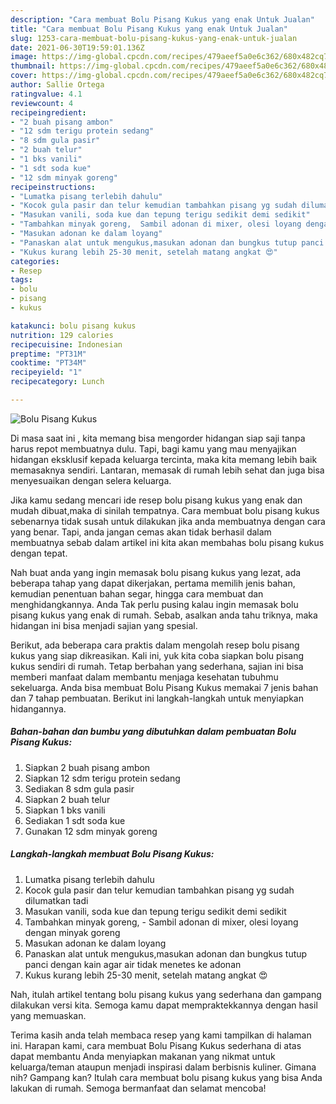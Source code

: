 ```yaml
---
description: "Cara membuat Bolu Pisang Kukus yang enak Untuk Jualan"
title: "Cara membuat Bolu Pisang Kukus yang enak Untuk Jualan"
slug: 1253-cara-membuat-bolu-pisang-kukus-yang-enak-untuk-jualan
date: 2021-06-30T19:59:01.136Z
image: https://img-global.cpcdn.com/recipes/479aeef5a0e6c362/680x482cq70/bolu-pisang-kukus-foto-resep-utama.jpg
thumbnail: https://img-global.cpcdn.com/recipes/479aeef5a0e6c362/680x482cq70/bolu-pisang-kukus-foto-resep-utama.jpg
cover: https://img-global.cpcdn.com/recipes/479aeef5a0e6c362/680x482cq70/bolu-pisang-kukus-foto-resep-utama.jpg
author: Sallie Ortega
ratingvalue: 4.1
reviewcount: 4
recipeingredient:
- "2 buah pisang ambon"
- "12 sdm terigu protein sedang"
- "8 sdm gula pasir"
- "2 buah telur"
- "1 bks vanili"
- "1 sdt soda kue"
- "12 sdm minyak goreng"
recipeinstructions:
- "Lumatka pisang terlebih dahulu"
- "Kocok gula pasir dan telur kemudian tambahkan pisang yg sudah dilumatkan tadi"
- "Masukan vanili, soda kue dan tepung terigu sedikit demi sedikit"
- "Tambahkan minyak goreng,  Sambil adonan di mixer, olesi loyang dengan minyak goreng"
- "Masukan adonan ke dalam loyang"
- "Panaskan alat untuk mengukus,masukan adonan dan bungkus tutup panci dengan kain agar air tidak menetes ke adonan"
- "Kukus kurang lebih 25-30 menit, setelah matang angkat 😍"
categories:
- Resep
tags:
- bolu
- pisang
- kukus

katakunci: bolu pisang kukus 
nutrition: 129 calories
recipecuisine: Indonesian
preptime: "PT31M"
cooktime: "PT34M"
recipeyield: "1"
recipecategory: Lunch

---
```



![Bolu Pisang Kukus](https://img-global.cpcdn.com/recipes/479aeef5a0e6c362/680x482cq70/bolu-pisang-kukus-foto-resep-utama.jpg)

Di masa  saat ini , kita memang bisa mengorder hidangan siap saji tanpa harus repot membuatnya dulu. Tapi, bagi kamu yang mau menyajikan hidangan eksklusif kepada keluarga tercinta, maka kita memang lebih baik memasaknya sendiri. Lantaran, memasak di rumah lebih sehat dan juga bisa menyesuaikan dengan selera keluarga.

Jika kamu sedang mencari ide resep bolu pisang kukus yang enak dan mudah dibuat,maka di sinilah tempatnya. Cara membuat bolu pisang kukus  sebenarnya tidak susah untuk dilakukan jika anda membuatnya dengan cara yang benar. Tapi, anda jangan cemas akan tidak berhasil dalam membuatnya 
sebab dalam artikel ini kita akan membahas bolu pisang kukus dengan tepat.  



Nah buat anda yang ingin memasak bolu pisang kukus yang lezat, ada beberapa tahap yang dapat dikerjakan, pertama memilih jenis bahan, kemudian penentuan bahan segar, hingga cara membuat dan menghidangkannya. Anda Tak perlu pusing kalau ingin memasak bolu pisang kukus yang enak di rumah. Sebab, asalkan anda  tahu triknya, maka hidangan ini bisa menjadi sajian yang spesial.

Berikut, ada beberapa cara praktis  dalam mengolah resep bolu pisang kukus yang siap dikreasikan. Kali ini, yuk kita coba siapkan bolu pisang kukus sendiri di rumah. Tetap berbahan yang sederhana, sajian ini bisa memberi manfaat dalam membantu menjaga kesehatan tubuhmu sekeluarga. Anda bisa membuat Bolu Pisang Kukus memakai 7 jenis bahan dan 7 tahap pembuatan. Berikut ini langkah-langkah untuk menyiapkan hidangannya.

<!--inarticleads1-->

##### Bahan-bahan dan bumbu yang dibutuhkan dalam pembuatan Bolu Pisang Kukus:

1. Siapkan 2 buah pisang ambon
1. Siapkan 12 sdm terigu protein sedang
1. Sediakan 8 sdm gula pasir
1. Siapkan 2 buah telur
1. Siapkan 1 bks vanili
1. Sediakan 1 sdt soda kue
1. Gunakan 12 sdm minyak goreng




<!--inarticleads2-->

##### Langkah-langkah membuat Bolu Pisang Kukus:

1. Lumatka pisang terlebih dahulu
1. Kocok gula pasir dan telur kemudian tambahkan pisang yg sudah dilumatkan tadi
1. Masukan vanili, soda kue dan tepung terigu sedikit demi sedikit
1. Tambahkan minyak goreng,  - Sambil adonan di mixer, olesi loyang dengan minyak goreng
1. Masukan adonan ke dalam loyang
1. Panaskan alat untuk mengukus,masukan adonan dan bungkus tutup panci dengan kain agar air tidak menetes ke adonan
1. Kukus kurang lebih 25-30 menit, setelah matang angkat 😍




Nah, itulah artikel tentang  bolu pisang kukus  yang sederhana dan gampang dilakukan versi kita. Semoga kamu dapat mempraktekkannya dengan hasil yang memuaskan. 

Terima kasih anda telah membaca resep yang kami tampilkan di halaman ini. Harapan kami, cara membuat  Bolu Pisang Kukus sederhana di atas dapat membantu Anda menyiapkan makanan yang nikmat untuk keluarga/teman ataupun menjadi inspirasi dalam berbisnis kuliner. Gimana nih? Gampang kan? Itulah cara membuat bolu pisang kukus yang bisa Anda lakukan di rumah. Semoga bermanfaat dan selamat mencoba!

